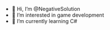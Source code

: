 - 👋 Hi, I’m @NegativeSolution
- 👀 I’m interested in game development
- 🌱 I’m currently learning C#

<!---
NegativeSolution/NegativeSolution is a ✨ special ✨ repository because its `README.md` (this file) appears on your GitHub profile.
You can click the Preview link to take a look at your changes.
--->
